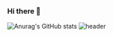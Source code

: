 ### Hi there 👋

<!--
**mygomii/mygomii** is a ✨ _special_ ✨ repository because its `README.md` (this file) appears on your GitHub profile.

Here are some ideas to get you started:

- 🔭 I’m currently working on ...
- 🌱 I’m currently learning ...
- 👯 I’m looking to collaborate on ...
- 🤔 I’m looking for help with ...
- 💬 Ask me about ...
- 📫 How to reach me: ...
- 😄 Pronouns: ...
- ⚡ Fun fact: ...
-->
![Anurag's GitHub stats](https://github-readme-stats.vercel.app/api?username=mygomii&show_icons=true&theme=radical)
![header](https://capsule-render.vercel.app/api?type=Transparent&color=#1F7B2F&height=300&section=header&text=capsule%20render&fontSize=90)

